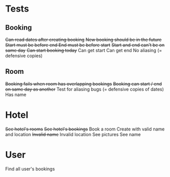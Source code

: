 # Tests

## Booking

~~Can read dates after creating booking~~
~~New booking should be in the future~~
~~Start must be before end
End must be before start~~
~~Start and end can't be on same day~~
~~Can start booking today~~
Can get start
Can get end
No aliasing (= defensive copies)

## Room

~~Booking fails when room has overlapping bookings~~
~~Booking can start / end on same day as another~~
Test for aliasing bugs (= defensive copies of dates)
Has name

# Hotel

~~See hotel's rooms~~
~~See hotel's bookings~~
Book a room
Create with valid name and location
~~Invalid name~~
Invalid location
See pictures
See name

# User

Find all user's bookings
